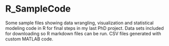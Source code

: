 # R_SampleCode
Some sample files showing data wrangling, visualization and statistical modeling code in R for final steps in my last PhD project.
Data sets included for downloading so R markdown files can be run.
CSV files generated with custom MATLAB code.
